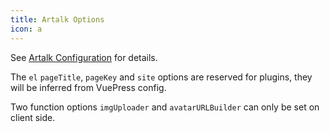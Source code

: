 ```yaml
---
title: Artalk Options
icon: a
---
```


See [Artalk Configuration](https://artalk.js.org/guide/frontend/config.html) for details.

The `el` `pageTitle`, `pageKey` and `site` options are reserved for plugins, they will be inferred from VuePress config.

Two function options `imgUploader` and `avatarURLBuilder` can only be set on client side.
